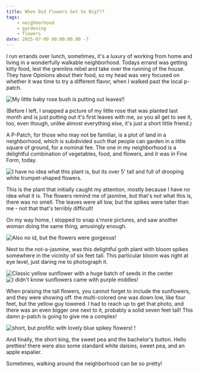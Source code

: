 ```yaml
---
title: When Did Flowers Get So Big???
tags: 
    - neighborhood 
    - gardening
    - flowers
date: 2025-07-09 00:00:00.00 -7
---
```


I run errands over lunch, sometimes, it's a luxury of working from home and living in a wonderfully walkable neighborhood. Todays errand was getting kitty food, lest the gremlins rebel and take over the running of the house. They have Opinions about their food, so my head was very focused on whether it was time to try a different flavor, when I walked past the local p-patch. 

![My little baby rose bush is putting out leaves!!]({{imageDir}}/pPatch/rose.jpg)

(Before I left, I snapped a picture of my little rose that was planted last month and is just putting out it's first leaves with me, so you all get to see it, too, even though, unlike almost everything else, it's just a short little friend.) 

A P-Patch, for those who may not be familiar, is a plot of land in a neighborhood, which is subdivided such that people can garden in a little square of ground, for a nominal fee. The one in my neighborhood is a delightful combination of vegetables, food, and flowers, and it was in Fine Form, today. 

![I have no idea what this plant is, but its over 5' tall and full of drooping white trumpet-shaped flowers.]({{imageDir}}/pPatch/droopy.jpg)

This is the plant that initially caught my attention, mostly because I have _no_ idea what it is. The flowers remind me of jasmine, but that's not what this is, there was no smell. The leaves were all low, but the spikes were taller than me - not that that's terribly difficult!

On my way home, I stopped to snap s'more pictures, and saw another woman doing the same thing, amusingly enough.

![Also no id, but the flowers were gorgeous!]({{imageDir}}/pPatch/gothFlower.jpg)

Next to the not-a-jasmine, was this delightful goth plant with bloom spikes somewhere in the vicinity of six feet tall. This particular bloom was right at eye level, just daring me to photograph it. 

![Classic yellow sunflower with a huge batch of seeds in the center]({{imageDir}}/pPatch/yellowSunflower.jpg)
![I didn't know sunflowers came with purple middles!]({{imageDir}}/pPatch/purpleSunflower.jpg)

When praising the tall flowers, you cannot forget to include the sunflowers, and they were showing off. the multi-colored one was down low, like four feet, but the yellow guy towered. I had to reach up to get that photo, and there was an even bigger one next to it, probably a solid seven feet tall! This damn p-patch is going to give me a complex! 

![short, but profific with lovely blue spikey flowers! !]({{imageDir}}/pPatch/button.jpg)

And finally, the short king, the sweet pea and the bachelor's button. Hello pretties! there were also some standard white daisies, sweet pea, and an apple espalier. 

Sometimes, walking around the neighborhood can be so pretty!